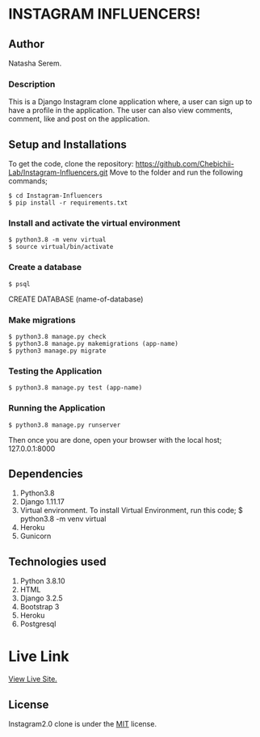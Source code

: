 # INSTAGRAM INFLUENCERS!

## Author
Natasha Serem.

### Description
This is a Django Instagram clone application where, a user can sign up to have a profile in the application. The user can also view comments, comment, like and post on the application. 

## Setup and Installations
To get the code, clone the repository: https://github.com/Chebichii-Lab/Instagram-Influencers.git
Move to the folder and run the following commands;

    $ cd Instagram-Influencers
    $ pip install -r requirements.txt

### Install and activate the virtual environment
    $ python3.8 -m venv virtual
    $ source virtual/bin/activate

### Create a database
    $ psql
CREATE DATABASE (name-of-database)

### Make migrations
    $ python3.8 manage.py check
    $ python3.8 manage.py makemigrations (app-name)
    $ python3 manage.py migrate

### Testing the Application
    $ python3.8 manage.py test (app-name)

### Running the Application
    $ python3.8 manage.py runserver

Then once you are done, open your browser with the local host; 127.0.0.1:8000

## Dependencies
1. Python3.8
2. Django 1.11.17
3. Virtual environment. To install Virtual Environment, run this code; $ python3.8 -m venv virtual
4. Heroku
5. Gunicorn

## Technologies used
1. Python 3.8.10
2. HTML
3. Django 3.2.5
4. Bootstrap 3
5. Heroku
6. Postgresql

# Live Link

[View Live Site.](https://insta254.herokuapp.com/)

## License

Instagram2.0 clone is under the [MIT](LICENSE) license.







